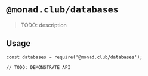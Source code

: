 # `@monad.club/databases`

> TODO: description

## Usage

```
const databases = require('@monad.club/databases');

// TODO: DEMONSTRATE API
```
